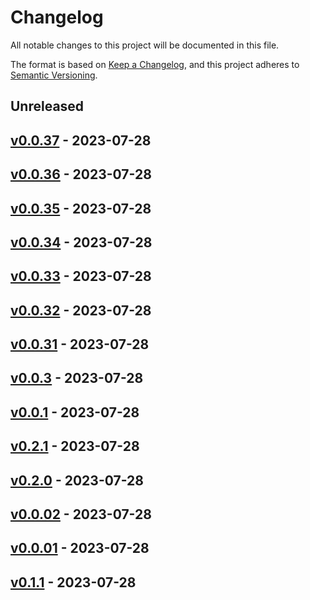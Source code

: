 # Changelog

All notable changes to this project will be documented in this file.

The format is based on [Keep a Changelog](https://keepachangelog.com/en/1.0.0/),
and this project adheres to [Semantic Versioning](https://semver.org/spec/v2.0.0.html).

## Unreleased

## [v0.0.37](https://github.com/cheshire-cat-ai/ccat-api-py/releases/tag/v0.0.37) - 2023-07-28

## [v0.0.36](https://github.com/cheshire-cat-ai/ccat-api-py/releases/tag/v0.0.36) - 2023-07-28

## [v0.0.35](https://github.com/cheshire-cat-ai/ccat-api-py/releases/tag/v0.0.35) - 2023-07-28

## [v0.0.34](https://github.com/cheshire-cat-ai/ccat-api-py/releases/tag/v0.0.34) - 2023-07-28

## [v0.0.33](https://github.com/cheshire-cat-ai/ccat-api-py/releases/tag/v0.0.33) - 2023-07-28

## [v0.0.32](https://github.com/cheshire-cat-ai/ccat-api-py/releases/tag/v0.0.32) - 2023-07-28

## [v0.0.31](https://github.com/cheshire-cat-ai/ccat-api-py/releases/tag/v0.0.31) - 2023-07-28

## [v0.0.3](https://github.com/cheshire-cat-ai/ccat-api-py/releases/tag/v0.0.3) - 2023-07-28

## [v0.0.1](https://github.com/cheshire-cat-ai/ccat-api-py/releases/tag/v0.0.1) - 2023-07-28

## [v0.2.1](https://github.com/cheshire-cat-ai/ccat-api-py/releases/tag/v0.2.1) - 2023-07-28

## [v0.2.0](https://github.com/cheshire-cat-ai/ccat-api-py/releases/tag/v0.2.0) - 2023-07-28

## [v0.0.02](https://github.com/cheshire-cat-ai/ccat-api-py/releases/tag/v0.0.02) - 2023-07-28

## [v0.0.01](https://github.com/cheshire-cat-ai/ccat-api-py/releases/tag/v0.0.01) - 2023-07-28

## [v0.1.1](https://github.com/cheshire-cat-ai/ccat-api-py/releases/tag/v0.1.1) - 2023-07-28


